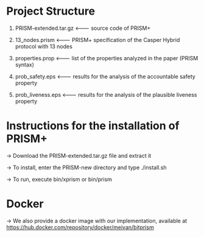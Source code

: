 # Project Structure

1. PRISM-extended.tar.gz <--- source code of PRISM+

2. 13_nodes.prism <--- PRISM+ specification of the Casper Hybrid protocol with 13 nodes

3. properties.prop <--- list of the properties analyzed in the paper (PRISM syntax)

4. prob_safety.eps <--- results for the analysis of the accountable safety property

5. prob_liveness.eps <--- results for the analysis of the plausible liveness property


# Instructions for the installation of PRISM+

-> Download the PRISM-extended.tar.gz file and extract it

-> To install, enter the PRISM-new directory and type ./install.sh

-> To run, execute bin/xprism or bin/prism


# Docker

-> We also provide a docker image with our implementation, available at https://hub.docker.com/repository/docker/meivan/bitprism
